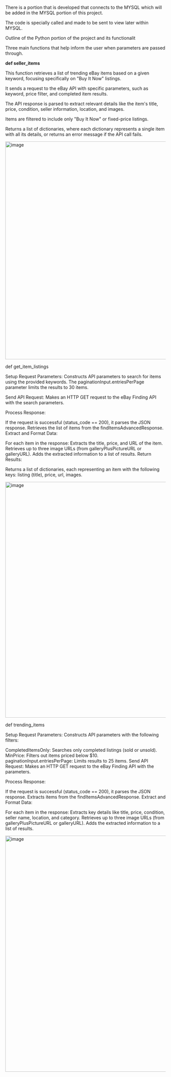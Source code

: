





There is a portion that is developed that connects to the MYSQL which will be added in the MYSQL portion of this project.

The code is specially called and made to be sent to view later within MYSQL. 



Outline of the Python portion of the project and its functionalit


Three main functions that help inform the user when parameters are passed through.

**def seller_items**

This function retrieves a list of trending eBay items based on a given keyword, focusing specifically on "Buy It Now" listings.

It sends a request to the eBay API with specific parameters, such as keyword, price filter, and completed item results.

The API response is parsed to extract relevant details like the item's title, price, condition, seller information, location, and images.

Items are filtered to include only "Buy It Now" or fixed-price listings.

Returns a list of dictionaries, where each dictionary represents a single item with all its details, or returns an error message if the API call fails.

<img width="683" alt="image" src="https://github.com/user-attachments/assets/faa09cfc-c856-4665-9523-c86b39643899" />




def get_item_listings

Setup Request Parameters:
Constructs API parameters to search for items using the provided keywords.
The paginationInput.entriesPerPage parameter limits the results to 30 items.

Send API Request:
Makes an HTTP GET request to the eBay Finding API with the search parameters.

Process Response:

If the request is successful (status_code == 200), it parses the JSON response.
Retrieves the list of items from the findItemsAdvancedResponse.
Extract and Format Data:

For each item in the response:
Extracts the title, price, and URL of the item.
Retrieves up to three image URLs (from galleryPlusPictureURL or galleryURL).
Adds the extracted information to a list of results.
Return Results:

Returns a list of dictionaries, each representing an item with the following keys:
listing (title), price, url, images.


<img width="739" alt="image" src="https://github.com/user-attachments/assets/d4c9cf96-950e-41b6-959e-2c3968c9322f" />

def trending_items


Setup Request Parameters:
Constructs API parameters with the following filters:

CompletedItemsOnly: Searches only completed listings (sold or unsold).
MinPrice: Filters out items priced below $10.
paginationInput.entriesPerPage: Limits results to 25 items.
Send API Request:
Makes an HTTP GET request to the eBay Finding API with the parameters.

Process Response:

If the request is successful (status_code == 200), it parses the JSON response.
Extracts items from the findItemsAdvancedResponse.
Extract and Format Data:

For each item in the response:
Extracts key details like title, price, condition, seller name, location, and category.
Retrieves up to three image URLs (from galleryPlusPictureURL or galleryURL).
Adds the extracted information to a list of results.


<img width="740" alt="image" src="https://github.com/user-attachments/assets/e33c4e59-a1d4-4e39-8e4a-2b2468b7a4d8" />


